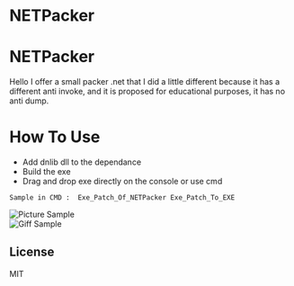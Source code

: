 # NETPacker
<h1 class="code-line" data-line-start=0 data-line-end=1 ><a id="NETPacker_0"></a>NETPacker</h1>
<p class="has-line-data" data-line-start="2" data-line-end="3">Hello I offer a small packer .net that I did a little different because it has a different anti invoke, and it is proposed for educational purposes, it has no anti dump.</p>
<h1 class="code-line" data-line-start=5 data-line-end=6 ><a id="How_To_Use_5"></a>How To Use</h1>
<ul>
<li class="has-line-data" data-line-start="7" data-line-end="8">Add dnlib dll to the dependance</li>
<li class="has-line-data" data-line-start="8" data-line-end="9">Build the exe</li>
<li class="has-line-data" data-line-start="10" data-line-end="12">Drag and drop exe directly on the console or use cmd</li>
</ul>
<pre><code class="has-line-data" data-line-start="13" data-line-end="15">Sample in CMD :  Exe_Patch_Of_NETPacker Exe_Patch_To_EXE
</code></pre>
<p class="has-line-data" data-line-start="15" data-line-end="17"><img src="https://zupimages.net/up/20/21/d2ha.png" alt="Picture Sample"><br>
<img src="https://netshields.fr/Giff/netpack.gif" alt="Giff Sample"></p>
<h2 class="code-line" data-line-start=18 data-line-end=20 ><a id="License_18"></a>License</h2>
<p class="has-line-data" data-line-start="21" data-line-end="22">MIT</p>
